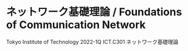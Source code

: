 # ネットワーク基礎理論 / Foundations of Communication Network

Tokyo Institute of Technology 2022-1Q  ICT.C301 ネットワーク基礎理論



